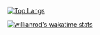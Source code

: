 [![Top Langs](https://github-readme-stats.vercel.app/api/top-langs/?username=briankalid&layout=compact)](https://github.com/anuraghazra/github-readme-stats)

[![willianrod's wakatime stats](https://github-readme-stats.vercel.app/api/wakatime?username=briankalid)](https://github.com/anuraghazra/github-readme-stats)
